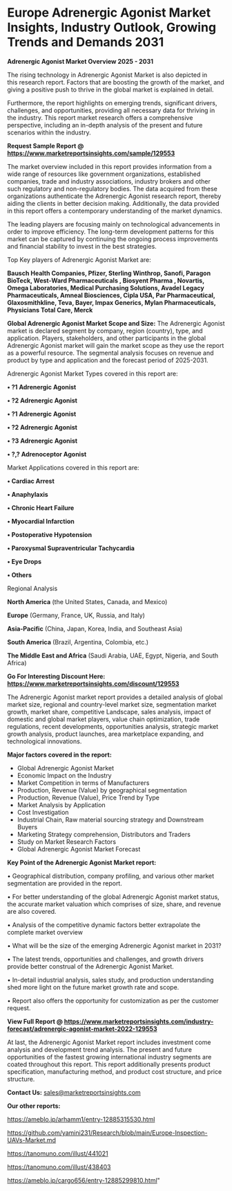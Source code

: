 # Europe Adrenergic Agonist Market Insights, Industry Outlook, Growing Trends and Demands 2031

<Strong> Adrenergic Agonist Market Overview 2025 - 2031</strong>

The rising technology in Adrenergic Agonist Market is also depicted in this research report. Factors that are boosting the growth of the market, and giving a positive push to thrive in the global market is explained in detail.

Furthermore, the report highlights on emerging trends, significant drivers, challenges, and opportunities, providing all necessary data for thriving in the industry. This report market research offers a comprehensive perspective, including an in-depth analysis of the present and future scenarios within the industry.

<strong>Request Sample Report @ <a href=https://www.marketreportsinsights.com/sample/129553>https://www.marketreportsinsights.com/sample/129553</a></strong>

The market overview included in this report provides information from a wide range of resources like government organizations, established companies, trade and industry associations, industry brokers and other such regulatory and non-regulatory bodies. The data acquired from these organizations authenticate the Adrenergic Agonist research report, thereby aiding the clients in better decision making. Additionally, the data provided in this report offers a contemporary understanding of the market dynamics.

The leading players are focusing mainly on technological advancements in order to improve efficiency. The long-term development patterns for this market can be captured by continuing the ongoing process improvements and financial stability to invest in the best strategies.

Top Key players of Adrenergic Agonist Market are:

<strong>Bausch Health Companies, Pfizer, Sterling Winthrop, Sanofi, Paragon BioTeck, West-Ward Pharmaceuticals , Biosyent Pharma , Novartis, Omega Laboratories, Medical Purchasing Solutions, Avadel Legacy Pharmaceuticals, Amneal Biosciences, Cipla USA, Par Pharmaceutical, Glaxosmithkline, Teva, Bayer, Impax Generics, Mylan Pharmaceuticals, Physicians Total Care, Merck</strong>

<strong><b>Global Adrenergic Agonist Market Scope and Size:</b></strong>
The Adrenergic Agonist market is declared segment by company, region (country), type, and application. Players, stakeholders, and other participants in the global Adrenergic Agonist market will gain the market scope as they use the report as a powerful resource. The segmental analysis focuses on revenue and product by type and application and the forecast period of 2025-2031.

Adrenergic Agonist Market Types covered in this report are:

<strong>• ?1 Adrenergic Agonist

• ?2 Adrenergic Agonist

• ?1 Adrenergic Agonist

• ?2 Adrenergic Agonist

• ?3 Adrenergic Agonist

• ?,? Adrenoceptor Agonist</strong>

Market Applications covered in this report are:

<strong>• Cardiac Arrest

• Anaphylaxis

• Chronic Heart Failure

• Myocardial Infarction

• Postoperative Hypotension

• Paroxysmal Supraventricular Tachycardia

• Eye Drops

• Others</strong> 

Regional Analysis

<strong>North America</strong> (the United States, Canada, and Mexico)

<strong>Europe</strong> (Germany, France, UK, Russia, and Italy)

<strong>Asia-Pacific</strong> (China, Japan, Korea, India, and Southeast Asia)

<strong>South America</strong> (Brazil, Argentina, Colombia, etc.)

<strong>The Middle East and Africa</strong> (Saudi Arabia, UAE, Egypt, Nigeria, and South Africa)

<strong>Go For Interesting Discount Here: <a href=https://www.marketreportsinsights.com/discount/129553>https://www.marketreportsinsights.com/discount/129553</a></strong>

The Adrenergic Agonist market report provides a detailed analysis of global market size, regional and country-level market size, segmentation market growth, market share, competitive Landscape, sales analysis, impact of domestic and global market players, value chain optimization, trade regulations, recent developments, opportunities analysis, strategic market growth analysis, product launches, area marketplace expanding, and technological innovations.

<strong><b>Major factors covered in the report:</b></strong>
<ul>
  <li>Global Adrenergic Agonist Market </li>
  <li>Economic Impact on the Industry</li>
  <li>Market Competition in terms of Manufacturers</li>
  <li>Production, Revenue (Value) by geographical segmentation</li>
  <li>Production, Revenue (Value), Price Trend by Type</li>
  <li>Market Analysis by Application</li>
  <li>Cost Investigation</li>
  <li>Industrial Chain, Raw material sourcing strategy and Downstream Buyers</li>
  <li>Marketing Strategy comprehension, Distributors and Traders</li>
  <li>Study on Market Research Factors</li>
  <li>Global Adrenergic Agonist Market Forecast</li>
</ul>

<strong><b>Key Point of the Adrenergic Agonist Market report:</b></strong>

• Geographical distribution, company profiling, and various other market segmentation are provided in the report.

• For better understanding of the global Adrenergic Agonist market status, the accurate market valuation which comprises of size, share, and revenue are also covered.

• Analysis of the competitive dynamic factors better extrapolate the complete market overview

• What will be the size of the emerging Adrenergic Agonist market in 2031?

• The latest trends, opportunities and challenges, and growth drivers provide better construal of the Adrenergic Agonist Market.

• In-detail industrial analysis, sales study, and production understanding shed more light on the future market growth rate and scope.

• Report also offers the opportunity for customization as per the customer request.

<strong><b>View Full Report @ <a href=https://www.marketreportsinsights.com/industry-forecast/adrenergic-agonist-market-2022-129553>https://www.marketreportsinsights.com/industry-forecast/adrenergic-agonist-market-2022-129553</a></b></strong>


At last, the Adrenergic Agonist Market report includes investment come analysis and development trend analysis. The present and future opportunities of the fastest growing international industry segments are coated throughout this report. This report additionally presents product specification, manufacturing method, and product cost structure, and price structure.

<strong>Contact Us:</strong>
sales@marketreportsinsights.com

<strong>Our other reports:</strong>

<a href=https://ameblo.jp/arhamm1/entry-12885315530.html>https://ameblo.jp/arhamm1/entry-12885315530.html</a>

<a href=https://github.com/yamini231/Research/blob/main/Europe-Inspection-UAVs-Market.md>https://github.com/yamini231/Research/blob/main/Europe-Inspection-UAVs-Market.md</a>

<a href=https://tanomuno.com/illust/441021>https://tanomuno.com/illust/441021</a>

<a href=https://tanomuno.com/illust/438403>https://tanomuno.com/illust/438403</a>

<a href=https://ameblo.jp/cargo656/entry-12885299810.html>https://ameblo.jp/cargo656/entry-12885299810.html</a>"
